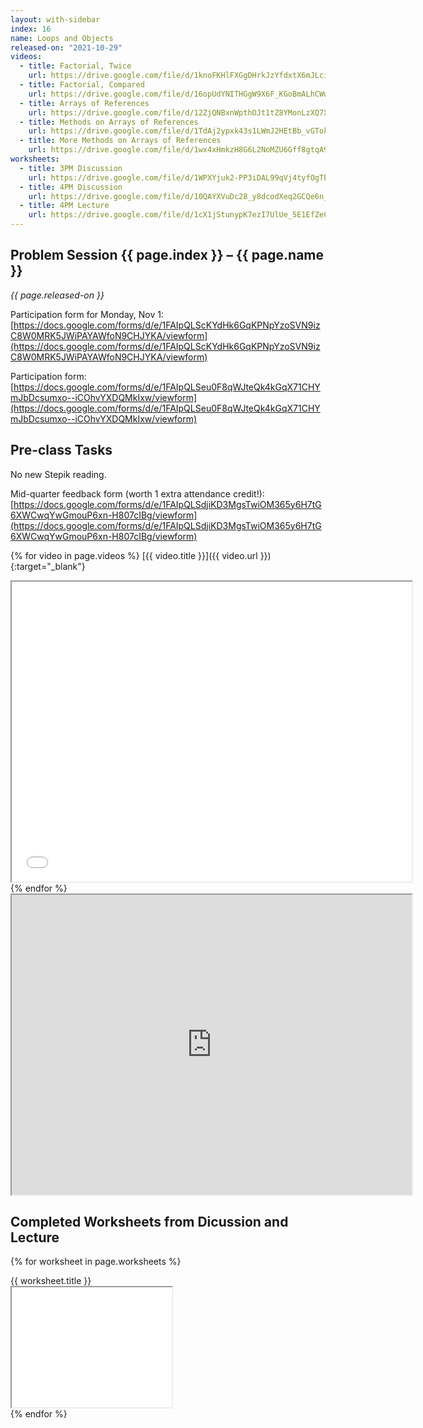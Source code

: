 ```yaml
---
layout: with-sidebar
index: 16
name: Loops and Objects
released-on: "2021-10-29"
videos:
  - title: Factorial, Twice
    url: https://drive.google.com/file/d/1knoFKHlFXGgDHrkJzYfdxtX6mJLcivPY
  - title: Factorial, Compared
    url: https://drive.google.com/file/d/16opUdYNITHGgW9X6F_KGoBmALhCWwZZx
  - title: Arrays of References
    url: https://drive.google.com/file/d/12ZjQNBxnWpthOJt1tZ8YMonLzXQ7XzCT
  - title: Methods on Arrays of References
    url: https://drive.google.com/file/d/1TdAj2ypxk43s1LWmJ2HEtBb_vGTokFuR
  - title: More Methods on Arrays of References
    url: https://drive.google.com/file/d/1wx4xHmkzH8G6L2NoMZU6Gff8gtqA9xGY
worksheets:
  - title: 3PM Discussion
    url: https://drive.google.com/file/d/1WPXYjuk2-PP3iDAL99qVj4tyfOgTEHfq
  - title: 4PM Discussion
    url: https://drive.google.com/file/d/10QAYXVuDc28_y8dcodXeq2GCQe6n_ZV2
  - title: 4PM Lecture
    url: https://drive.google.com/file/d/1cX1jStunypK7ezI7UlUe_5E1EfZeC5uV
---
```


## Problem Session {{ page.index }} – {{ page.name }}

_{{ page.released-on }}_

Participation form for Monday, Nov 1: [https://docs.google.com/forms/d/e/1FAIpQLScKYdHk6GqKPNpYzoSVN9izC8W0MRK5JWiPAYAWfoN9CHJYKA/viewform](https://docs.google.com/forms/d/e/1FAIpQLScKYdHk6GqKPNpYzoSVN9izC8W0MRK5JWiPAYAWfoN9CHJYKA/viewform)

Participation form: [https://docs.google.com/forms/d/e/1FAIpQLSeu0F8qWJteQk4kGqX71CHYmJbDcsumxo--iCOhvYXDQMkIxw/viewform](https://docs.google.com/forms/d/e/1FAIpQLSeu0F8qWJteQk4kGqX71CHYmJbDcsumxo--iCOhvYXDQMkIxw/viewform)
## Pre-class Tasks

No new Stepik reading.

Mid-quarter feedback form (worth 1 extra attendance credit!): [https://docs.google.com/forms/d/e/1FAIpQLSdjiKD3MgsTwiOM365y6H7tG6XWCwqYwGmouP6xn-H807cIBg/viewform](https://docs.google.com/forms/d/e/1FAIpQLSdjiKD3MgsTwiOM365y6H7tG6XWCwqYwGmouP6xn-H807cIBg/viewform)

{% for video in page.videos %}
[{{ video.title }}]({{ video.url }}){:target="_blank"}
<iframe src="{{ video.url }}/preview" width="640" height="480" allow="autoplay"></iframe>
{% endfor %}


<iframe src="https://drive.google.com/file/d/13c0nuXCaJgXYGfhdiPNqbf2Iq1vkRR8q/preview" width="640" height="480" allow="autoplay"></iframe>

## Completed Worksheets from Dicussion and Lecture

{% for worksheet in page.worksheets %}
<div class="worksheetBox">
{{ worksheet.title }}
<br>
<iframe src="{{ worksheet.url }}/preview" width="256" height="192" allow="autoplay"></iframe>
</div>
{% endfor %}